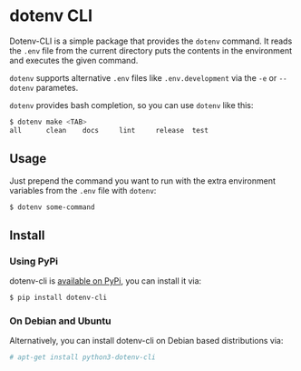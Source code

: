 # dotenv CLI

Dotenv-CLI is a simple package that provides the `dotenv` command. It reads the
`.env` file from the current directory puts the contents in the environment and
executes the given command.

`dotenv` supports alternative `.env` files like `.env.development` via the `-e`
or `--dotenv` parametes.

`dotenv` provides bash completion, so you can use `dotenv` like this:

```bash
$ dotenv make <TAB>
all      clean    docs     lint     release  test
```

## Usage

Just prepend the command you want to run with the extra environment variables
from the `.env` file with `dotenv`:

```bash
$ dotenv some-command
```

## Install

### Using PyPi

dotenv-cli is [available on PyPi][pypi], you can install it via:

[pypi]: https://pypi.org/project/dotenv-cli/

```bash
$ pip install dotenv-cli
```

### On Debian and Ubuntu

Alternatively, you can install dotenv-cli on Debian based distributions via:

```bash
# apt-get install python3-dotenv-cli
```

